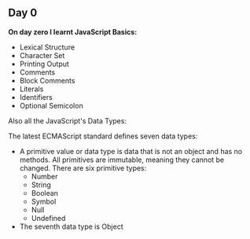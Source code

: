 ## Day 0

**On day zero I learnt JavaScript Basics:**
- Lexical Structure
- Character Set
- Printing Output
- Comments
- Block Comments
- Literals
- Identifiers
- Optional Semicolon

Also all the JavaScript's Data Types:

The latest ECMAScript standard defines seven data types:
- A primitive value or data type is data that is not an object and has no methods. All primitives are immutable, meaning they cannot be changed. There are six primitive types:
  - Number
  - String
  - Boolean
  - Symbol
  - Null
  - Undefined
- The seventh data type is Object

